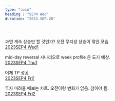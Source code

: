 ```yaml
---
type: "coin"
heading : "SEP4 Wed"
duration: "2023.SEP.20"


---
```

 

과연 계속 상승만 할 것인가? 오전 무지성 상승이 꺾인 모습.  
[2023SEP4 Wed1](/todo/images/Document2023SEP4-Wed1.pdf)    

mid-day reversal 시나리오로 week profile 은 도지 예상.   
[2023SEP4 Thu1](/todo/images/Document2023SEP4-Thu1.pdf)    

어제 TP 성공  
[2023SEP4 Fri1](/todo/images/Document2023SEP4-Fri1.pdf)


투자 마려울 때보는 차트. 오전이랑 변화가 없음. 참아야 됨.    
[2023SEP4 Fri2](/todo/images/Document2023SEP4-Fri2.pdf)
